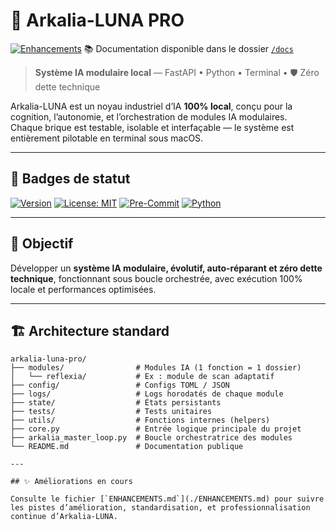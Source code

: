 # 🧠 Arkalia-LUNA PRO
[![Enhancements](https://img.shields.io/badge/enhancements-active-purple)](ENHANCEMENTS.md)
📚 Documentation disponible dans le dossier [`/docs`](./docs/)

> **Système IA modulaire local** — FastAPI • Python • Terminal • 🛡️ Zéro dette technique

Arkalia-LUNA est un noyau industriel d’IA **100% local**, conçu pour la cognition, l’autonomie, et l’orchestration de modules IA modulaires.  
Chaque brique est testable, isolable et interfaçable — le système est entièrement pilotable en terminal sous macOS.

---

## 🌟 Badges de statut

[![Version](https://img.shields.io/badge/version-0.1.1-blue.svg)](https://github.com/athalia-siwek/arkalia-luna-pro)
[![License: MIT](https://img.shields.io/badge/License-MIT-yellow.svg)](LICENSE)
[![Pre-Commit](https://img.shields.io/badge/pre--commit-enabled-brightgreen)](https://pre-commit.com/)
[![Python](https://img.shields.io/badge/python-3.10%2B-blue.svg)](https://www.python.org/)

---

## 🎯 Objectif

Développer un **système IA modulaire, évolutif, auto-réparant et zéro dette technique**, fonctionnant sous boucle orchestrée, avec exécution 100% locale et performances optimisées.

---

## 🏗️ Architecture standard

```text
arkalia-luna-pro/
├── modules/                # Modules IA (1 fonction = 1 dossier)
│   └── reflexia/           # Ex : module de scan adaptatif
├── config/                 # Configs TOML / JSON
├── logs/                   # Logs horodatés de chaque module
├── state/                  # États persistants
├── tests/                  # Tests unitaires
├── utils/                  # Fonctions internes (helpers)
├── core.py                 # Entrée logique principale du projet
├── arkalia_master_loop.py  # Boucle orchestratrice des modules
└── README.md               # Documentation publique

---

## ✨ Améliorations en cours

Consulte le fichier [`ENHANCEMENTS.md`](./ENHANCEMENTS.md) pour suivre les pistes d’amélioration, standardisation, et professionnalisation continue d’Arkalia-LUNA.